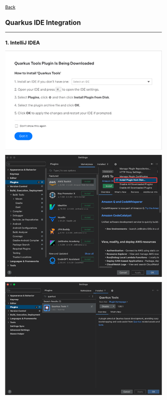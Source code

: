 [Back](../index.md)

## Quarkus IDE Integration

<hr>


### 1. IntelliJ IDEA

![idea1](img/install_idea_quarkus.png)

![idea2](img/install_idea_quarkus2.png)


![idea3](img/install_idea_quarkus3.png)
